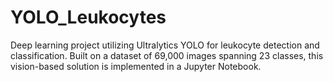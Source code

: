 # YOLO_Leukocytes
Deep learning project utilizing Ultralytics YOLO for leukocyte detection and classification. Built on a dataset of 69,000 images spanning 23 classes, this vision-based solution is implemented in a Jupyter Notebook.
